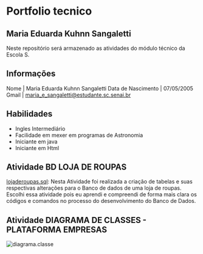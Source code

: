 # **Portfolio tecnico**
## Maria Eduarda Kuhnn Sangaletti 
Neste repositório será armazenado as atividades do módulo técnico da Escola S.
## Informações 
Nome | Maria Eduarda Kuhnn Sangaletti
Data de Nascimento | 07/05/2005
Gmail | maria_e_sangaletti@estudante.sc.senai.br

## Habilidades 
* Ingles Intermediário 
* Facilidade em mexer em programas de Astronomia
* Iniciante em java 
* Iniciante em Html

## **Atividade BD LOJA DE ROUPAS**

[lojaderoupas.sql](https://github.com/dudakuhnnsangaletti/Portfolio_tecnico/blob/main/Banco%20de%20Dados/lojaderoupas.sql): Nesta Atividade foi realizada a criação de tabelas e suas respectivas alterações para o Banco de dados de uma loja de roupas. Escolhi essa atividade pois eu aprendi e compreendi de forma mais clara os códigos e comandos no processo do desenvolvimento do Banco de Dados.
## **Atividade DIAGRAMA DE CLASSES - PLATAFORMA EMPRESAS**
![diagrama.classe](https://drive.google.com/file/d/1XoVc2ZbH-6tWbmQLgqsUX4iZRS-HKX-V/view?usp=sharing)

